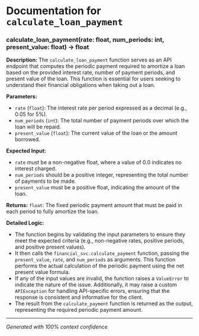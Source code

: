# Documentation for `calculate_loan_payment`

### calculate_loan_payment(rate: float, num_periods: int, present_value: float) -> float

**Description:**
The `calculate_loan_payment` function serves as an API endpoint that computes the periodic payment required to amortize a loan based on the provided interest rate, number of payment periods, and present value of the loan. This function is essential for users seeking to understand their financial obligations when taking out a loan.

**Parameters:**
- `rate` (`float`): The interest rate per period expressed as a decimal (e.g., 0.05 for 5%).
- `num_periods` (`int`): The total number of payment periods over which the loan will be repaid.
- `present_value` (`float`): The current value of the loan or the amount borrowed.

**Expected Input:**
- `rate` must be a non-negative float, where a value of 0.0 indicates no interest charged.
- `num_periods` should be a positive integer, representing the total number of payments to be made.
- `present_value` must be a positive float, indicating the amount of the loan.

**Returns:**
`float`: The fixed periodic payment amount that must be paid in each period to fully amortize the loan.

**Detailed Logic:**
- The function begins by validating the input parameters to ensure they meet the expected criteria (e.g., non-negative rates, positive periods, and positive present values).
- It then calls the `financial_svc.calculate_payment` function, passing the `present_value`, `rate`, and `num_periods` as arguments. This function performs the actual calculation of the periodic payment using the net present value formula.
- If any of the input values are invalid, the function raises a `ValueError` to indicate the nature of the issue. Additionally, it may raise a custom `APIException` for handling API-specific errors, ensuring that the response is consistent and informative for the client.
- The result from the `calculate_payment` function is returned as the output, representing the required periodic payment amount.

---
*Generated with 100% context confidence*
